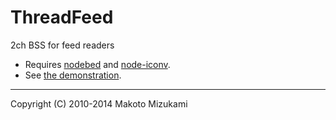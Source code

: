 ThreadFeed
==========

2ch BSS for feed readers

* Requires [nodebed](https://github.com/makotom/nodebed) and [node-iconv](https://www.npmjs.org/package/iconv).
* See [the demonstration](http://nl1.makotom.com/threadfeed2/).

---
Copyright (C) 2010-2014 Makoto Mizukami
